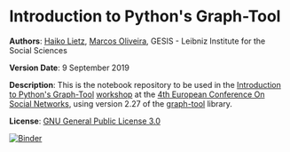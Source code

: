 # Introduction to Python's Graph-Tool

**Authors**: <a href='https://www.gesis.org/person/haiko.lietz'>Haiko Lietz</a>, <a href='https://marcosoliveira.info/'>Marcos Oliveira</a>, GESIS - Leibniz Institute for the Social Sciences

**Version Date**: 9 September 2019

**Description**: This is the notebook repository to be used in the <a href='https://www.eusn2019.ethz.ch/wp-content/uploads/2019/06/190611_EUSN_Abstracts-Workshops_complete.pdf'>Introduction to Python's Graph-Tool</a> <a href='https://www.eusn2019.ethz.ch/?page_id=452'>workshop</a> at the <a href='https://www.eusn2019.ethz.ch/'>4th European Conference On Social Networks</a>, using version 2.27 of the <a href='https://graph-tool.skewed.de/'>graph-tool</a> library.

**License**: <a href='https://www.gnu.org/licenses/gpl-3.0.en.html'>GNU General Public License 3.0</a>

[![Binder](https://notebooks.gesis.org/binder/badge.svg)](https://notebooks.gesis.org/binder/v2/gh/gesiscss/introduction_graph_tool/master)
